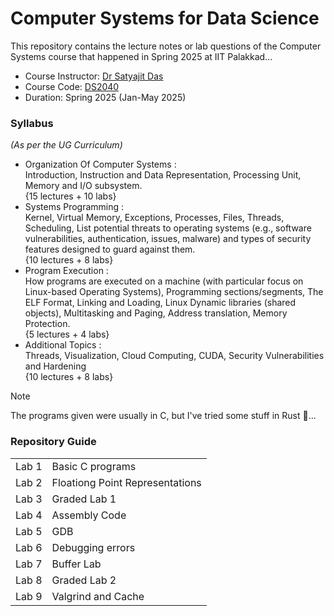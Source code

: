 # Computer Systems for Data Science

This repository contains the lecture notes or lab questions of the Computer Systems course that happened in Spring 2025 at IIT Palakkad...

- Course Instructor: [Dr Satyajit Das](https://iitpkd.ac.in/people/satyajitdas)
- Course Code: [DS2040](https://mfsdsai.iitpkd.ac.in/courses.php)
- Duration: Spring 2025 (Jan-May 2025)


### Syllabus
_(As per the UG Curriculum)_

- $\text{Organization Of Computer Systems :}$ \
  Introduction, Instruction and Data Representation, Processing Unit, Memory and I/O subsystem. \
  {15 lectures + 10 labs}
- $\text{Systems Programming :}$ \
  Kernel, Virtual Memory, Exceptions, Processes, Files, Threads, Scheduling, List potential threats to operating systems (e.g., software vulnerabilities, authentication, issues, malware) and types of security features designed to guard against them. \
  {10 lectures + 8 labs}
- $\text{Program Execution :}$ \
  How programs are executed on a machine (with particular focus on Linux-based Operating Systems), Programming sections/segments, The ELF Format, Linking and Loading, Linux Dynamic libraries (shared objects), Multitasking and Paging, Address translation, Memory Protection.  \
  {5 lectures + 4 labs}
- $\text{Additional Topics :}$ \
  Threads, Visualization, Cloud Computing, CUDA, Security Vulnerabilities and Hardening \
  {10 lectures + 8 labs}


> [!NOTE]
> The programs given were usually in C, but I've tried some stuff in Rust 🦀...


### Repository Guide

| | |
| --- | --- |
| Lab 1 | Basic C programs|
| Lab 2 | Floationg Point Representations |
| Lab 3 | Graded Lab 1 |
| Lab 4 | Assembly Code |
| Lab 5 | GDB |
| Lab 6 | Debugging errors |
| Lab 7 | Buffer Lab |
| Lab 8 | Graded Lab 2 |
| Lab 9 | Valgrind and Cache |